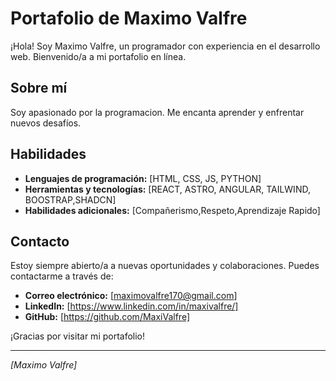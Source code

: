 # Portafolio de Maximo Valfre

¡Hola! Soy Maximo Valfre, un programador con experiencia en el desarrollo web. Bienvenido/a a mi portafolio en línea.

## Sobre mí

Soy apasionado por la programacion. Me encanta aprender y enfrentar nuevos desafíos.

## Habilidades

- **Lenguajes de programación:** [HTML, CSS, JS, PYTHON]
- **Herramientas y tecnologías:** [REACT, ASTRO, ANGULAR, TAILWIND, BOOSTRAP,SHADCN]
- **Habilidades adicionales:** [Compañerismo,Respeto,Aprendizaje Rapido]

## Contacto

Estoy siempre abierto/a a nuevas oportunidades y colaboraciones. Puedes contactarme a través de:

- **Correo electrónico:** [maximovalfre170@gmail.com]
- **LinkedIn:** [https://www.linkedin.com/in/maxivalfre/]
- **GitHub:** [https://github.com/MaxiValfre]

¡Gracias por visitar mi portafolio!

---

*[Maximo Valfre]*
